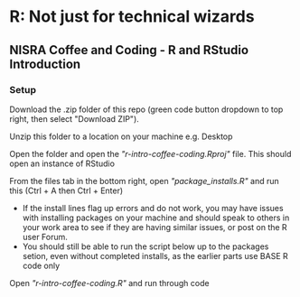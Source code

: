 # R: Not just for technical wizards
## NISRA Coffee and Coding - R and RStudio Introduction

### Setup 
Download the .zip folder of this repo (green code button dropdown to top right, then select "Download ZIP").

Unzip this folder to a location on your machine e.g. Desktop

Open the folder and open the _"r-intro-coffee-coding.Rproj"_ file. This should open an instance of RStudio

From the files tab in the bottom right, open _"package_installs.R"_ and run this (Ctrl + A then Ctrl + Enter)
  - If the install lines flag up errors and do not work, you may have issues with installing packages on your machine and should speak to others in your work area to see if they are having similar issues, or post on the R user Forum.
  - You should still be able to run the script below up to the packages setion, even without completed installs, as the earlier parts use BASE R code only

Open _"r-intro-coffee-coding.R"_ and run through code
